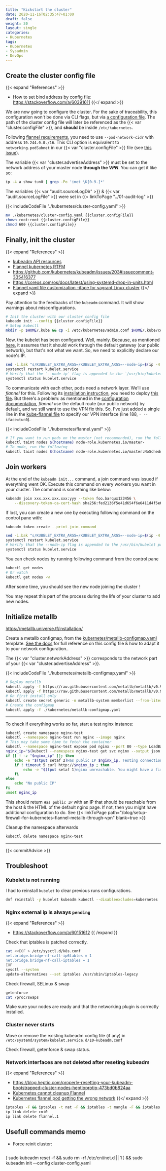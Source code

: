 ```yaml
---
title: "Kickstart the cluster"
date: 2020-11-16T02:35:47+01:00
draft: false
weight: 30
layout: single
categories:
- Kubernetes
tags:
- Kubernetes
- Sysadmin
- DevOps
---
```


## Create the cluster config file

{{< expand "References" >}}
* How to set bind address by config file: <https://stackoverflow.com/a/60391611>
{{</ expand >}}

We are now going to configure the cluster. For the sake of traceability, this configuration won't be done via CLI flags, but via [a configuration file](<!-- TODO -->). The path of the cluster config file will later be referenced as the {{< var "cluster.configFile" >}}, and **should** be inside `/etc/kubernetes`.

Following [flannel requirements](https://github.com/coreos/flannel/blob/master/Documentation/kubernetes.md#kubeadm), you need to use `--pod-network-cidr` with address `10.244.0.0./16`. This CLI option is equivalent to `networking.podSubnet` in our {{< var "cluster.configFile" >}} file (see [this issue](https://github.com/kubernetes/kubeadm/issues/1899)).

The variable {{< var "cluster.advertiseAddress" >}} must be set to the network address of your master node **through the *VPN***. You can get it like so:

```sh
ip -4 a show tun0 | grep -Po 'inet \K[0-9.]*'
```

The variables {{< var "audit.sourceLogDir" >}} & {{< var "audit.sourceLogFile" >}} were set in {{< linkToPage "../01-audit-log" >}}

{{< includeCodeFile "./kubernetes/cluster-config.yaml" >}}

```sh
mv ./kubernetes/cluster-config.yaml {{cluster.configFile}}
chown root:root {{cluster.configFile}}
chmod 600 {{cluster.configFile}}
```

## Finally, init the cluster

{{< expand "References" >}}
* [kubeadm API resources](https://godoc.org/k8s.io/kubernetes/cmd/kubeadm/app/apis/kubeadm/v1beta2)
* [Flannel kubernetes RTFM](https://github.com/coreos/flannel/blob/master/Documentation/kubernetes.md)
* https://github.com/kubernetes/kubeadm/issues/203#issuecomment-335416377
* https://coreos.com/os/docs/latest/using-systemd-drop-in-units.html
* [Flannel yaml file customization –iface for vagrant Linux cluster](https://discuss.kubernetes.io/t/flannel-yaml-file-customization-iface-for-vagrant-linux-cluster/4873)
{{</ expand >}}

Pay attention to the feedbacks of the `kubeadm` command. It will show warnings about misconfigurations.

```sh
# Init the cluster with our cluster config file
kubeadm init --config {{cluster.configFile}}
# Setup kubectl
mkdir -p $HOME/.kube && cp -i /etc/kubernetes/admin.conf $HOME/.kube/config && chown $(id -u):$(id -g) $HOME/.kube/config
```

Now, the kubelet has been configured. Well, mainly. Because, as mentioned [here](https://github.com/kubernetes/kubeadm/issues/203), it assumes that it should work through the default gateway (our public network), but that's not what we want. So, we need to explicitly declare our node's IP.

```sh
sed -i.bak "s/KUBELET_EXTRA_ARGS=/KUBELET_EXTRA_ARGS=--node-ip=$(ip -4 a show tun0 | grep -Po 'inet \K[0-9.]*') /" /etc/sysconfig/kubelet
systemctl restart kubelet.service
# Verify that the `--node-ip` flag is appended to the `/usr/bin/kubelet` process
systemctl status kubelet.service
```

To communicate with each other, pods need a network layer. We'll use *flannel* for this. Following its [installation instruction](https://github.com/coreos/flannel#deploying-flannel-manually), you need to deploy [this file](https://raw.githubusercontent.com/coreos/flannel/master/Documentation/kube-flannel.yml). But there's a problem: as mentioned in the [configuration documentation](https://github.com/coreos/flannel/blob/master/Documentation/configuration.md#key-command-line-options), *flannel* use the default route (our public network) by default, and we still want to use the VPN fio this. So, I've just added a single line in the [kube-flannel file](https://raw.githubusercontent.com/coreos/flannel/master/Documentation/kube-flannel.yml) to specify our VPN interface (line 188, `- --iface=tun0`).

{{< includeCodeFile "./kubernetes/flannel.yaml" >}}

```sh
# If you want to run pods on the master (not recommended), run the following command:
kubectl taint nodes $(hostname) node-role.kubernetes.io/master-
# To undo, run the following
kubectl taint nodes $(hostname) node-role.kubernetes.io/master:NoSchedule
```

## Join workers

At the end of the `kubeadm init...` command, a join command was issued if everything went OK. Execute this command on every workers you want in your cluster. The command is something like below:

```sh
kubeadm join xxx.xxx.xxx.xxx:yyy --token foo.barqux123456 \
    --discovery-token-ca-cert-hash sha256:fed2136f5e41d654f6e6411d4f5e646512fd5
```

If lost, you can create a new one by executing following command on the control pane with:

```sh
kubeadm token create --print-join-command
```


```sh
sed -i.bak "s/KUBELET_EXTRA_ARGS=/KUBELET_EXTRA_ARGS=--node-ip=$(ip -4 a show tun0 | grep -Po 'inet \K[0-9.]*') /" /etc/sysconfig/kubelet
systemctl restart kubelet.service
# Verify that the --node-ip flag is appended to the /usr/bin/kubelet process
systemctl status kubelet.service
```

You can check nodes by running following command from the control pane

```sh
kubectl get nodes
# Or watch
kubectl get nodes -w
```

After some time, you should see the new node joining the cluster !

You may repeat this part of the process during the life of your cluster to add new nodes.

## Initialize metallb

<https://metallb.universe.tf/installation/>

Create a metallb configmap, from the [kubernetes/metallb-configmap.yaml](./kubernetes/metallb-configmap.yaml) template. [See the docs](https://metallb.universe.tf/configuration/$docs) for full reference on this config file & how to adapt it to your network configuration..

The {{< var "cluster.networkAddress" >}} corresponds to the network part of your {{< var "cluster.advertiseAddress" >}}.

{{< includeCodeFile "./kubernetes/metallb-configmap.yaml" >}}

```sh
# Deploy metallb
kubectl apply -f https://raw.githubusercontent.com/metallb/metallb/v0.9.5/manifests/namespace.yaml
kubectl apply -f https://raw.githubusercontent.com/metallb/metallb/v0.9.5/manifests/metallb.yaml
# On first install only
kubectl create secret generic -n metallb-system memberlist --from-literal=secretkey="$(openssl rand -base64 128)"
# Create the configmap
kubectl apply -f ./kubernetes/metallb-configmap.yaml
```

---

To check if everything works so far, start a test nginx instance:

```sh
kubectl create namespace nginx-test
kubectl --namespace nginx-test run nginx --image nginx
# This may take some time to fetch the container
kubectl --namespace nginx-test expose pod nginx --port 80 --type LoadBalancer
nginx_ip="$(kubectl --namespace nginx-test get svc nginx --output json | jq --raw-output '.status.loadBalancer.ingress[].ip')"
if [[ ! -z "$nginx_ip" ]]; then
    echo -e "$(tput setaf 2)Has public IP $nginx_ip. Testing connection. If nothing appears bellow, you might have a firewall configuration issue.$(tput sgr0)"
    if ! timeout 5 curl http://$nginx_ip ; then
        echo -e "$(tput setaf 1)nginx unreachable. You might have a firewall configuration issue.$(tput sgr0)"
    fi
else
    echo "No public IP"
fi
unset nginx_ip
```

This should return `Has public IP` with an IP that should be reachable from the host & the HTML of the default nginx page. If not, then you might have additional configuration to do. See {{< linkToPage path="/blog/setup-firewall-for-kubernetes-flannel-metallb-through-vpn" blank=true >}} 

Cleanup the namespace afterwards

```sh
kubectl delete namespace nginx-test
```

---

{{< commitAdvice >}}

## Troubleshoot

### Kubelet is not running

I had to reinstall `kubelet` to clear previous runs configurations.

```sh
dnf reinstall -y kubelet kubeadm kubectl --disableexcludes=kubernetes
```

### Nginx external ip is always `pending`

{{< expand "References" >}}
* <https://stackoverflow.com/a/60151612>
{{ /expand }}

Check that iptables is patched correctly.

```sh
cat <<EOF > /etc/sysctl.d/k8s.conf
net.bridge.bridge-nf-call-ip6tables = 1
net.bridge.bridge-nf-call-iptables = 1
EOF
sysctl --system
update-alternatives --set iptables /usr/sbin/iptables-legacy
```

Check firewall, SELinux & swap

```sh
getenforce
cat /proc/swaps
```

Make sure your nodes are ready and that the networking plugin is correctly installed.



### Cluster never starts

Move or remove the existing kubeadm config file (if any) in `/etc/systemd/system/kubelet.service.d/10-kubeadm.conf`

Check firewall, getenforce & swap status.

### Network interfaces are not deleted after reseting kubeadm

{{< expand "References" >}}
* https://blog.heptio.com/properly-resetting-your-kubeadm-bootstrapped-cluster-nodes-heptioprotip-473bd0b824aa
* [Kubernetes cannot cleanup Flannel](https://stackoverflow.com/a/46438072)
* [Kubernetes flannel pod getting the wrong network](https://stackoverflow.com/a/46480447/4839162)
{{</ expand >}}

```sh
iptables -F && iptables -t nat -F && iptables -t mangle -F && iptables -X
ip link delete cni0
ip link delete flannel.1
```

## Usefull commands memo

* Force reinit cluster: 
  ```sh
( sudo kubeadm reset -f && sudo rm -rf /etc/cni/net.d || 1 ) && sudo kubeadm init --config  cluster-config.yaml
```